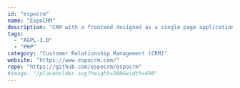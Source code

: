 ```yaml
---
id: "espocrm"
name: "EspoCRM"
description: "CRM with a frontend designed as a single page application, and a REST API."
tags:
  - "AGPL-3.0"
  - "PHP"
category: "Customer Relationship Management (CRM)"
website: "https://www.espocrm.com/"
repo: "https://github.com/espocrm/espocrm"
#image: "/placeholder.svg?height=300&width=400"
---
```


